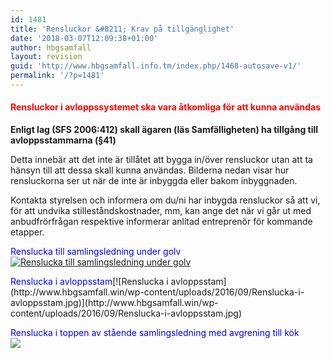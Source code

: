 ```yaml
---
id: 1481
title: 'Rensluckor &#8211; Krav på tillgänglighet'
date: '2018-03-07T12:09:38+01:00'
author: hbgsamfall
layout: revision
guid: 'http://www.hbgsamfall.info.tm/index.php/1468-autosave-v1/'
permalink: '/?p=1481'
---
```


#### <span style="color: #ff0000;">**Rensluckor i avloppssystemet ska vara åtkomliga för att kunna användas**</span>

**Enligt lag (SFS 2006:412) skall ägaren (läs Samfälligheten) ha tillgång till avloppsstammarna (§41)**

Detta innebär att det inte är tillåtet att bygga in/över rensluckor utan att ta hänsyn till att dessa skall kunna användas. Bilderna nedan visar hur rensluckorna ser ut när de inte är inbyggda eller bakom inbyggnaden.

Kontakta styrelsen och informera om du/ni har inbygda rensluckor så att vi, för att undvika stilleståndskostnader, mm, kan ange det när vi går ut med anbudfrörfrågan respektive informerar anlitad entreprenör för kommande etapper.

<span style="color: #0000ff;">Renslucka till samlingsledning under golv</span>[![Renslucka till samlingsledning under golv](http://www.hbgsamfall.win/wp-content/uploads/2016/09/Renslucka-till-samlingsledning-under-golv.jpg)](http://www.hbgsamfall.win/wp-content/uploads/2016/09/Renslucka-till-samlingsledning-under-golv.jpg)

<span style="color: #0000ff;">  
Renslucka i avloppsstam</span>[![Renslucka i avloppsstam](http://www.hbgsamfall.win/wp-content/uploads/2016/09/Renslucka-i-avloppsstam.jpg)](http://www.hbgsamfall.win/wp-content/uploads/2016/09/Renslucka-i-avloppsstam.jpg)

<span style="color: #0000ff;"> Renslucka i toppen av stående samlingsledning med avgrening till kök</span>  
[![](http://www.hbgsamfall.win/wp-content/uploads/2018/03/Renslucka-i-stående-samlingsledning-med-avgrening-för-kök.jpg)](http://www.hbgsamfall.win/wp-content/uploads/2018/03/Renslucka-i-stående-samlingsledning-med-avgrening-för-kök.jpg)